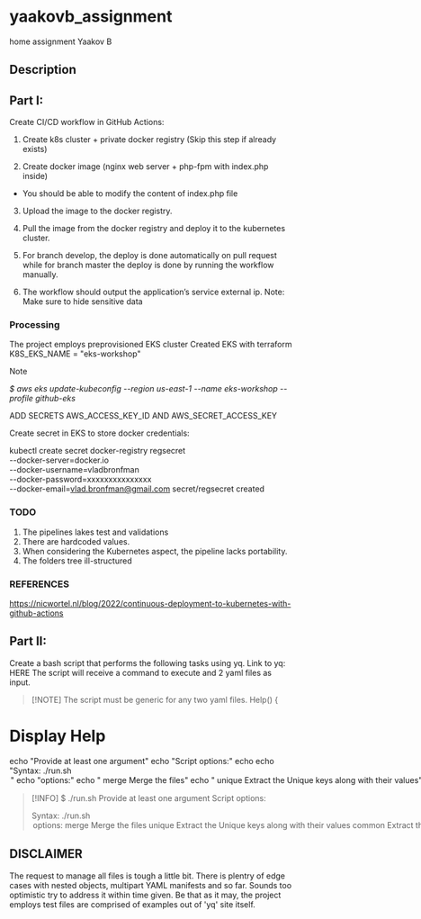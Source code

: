 # yaakovb_assignment
home assignment Yaakov B

## Description

## Part I:
Create CI/CD workflow in GitHub Actions:

1. Create k8s cluster + private docker registry (Skip this step if already exists)

2. Create docker image (nginx web server + php-fpm with index.php inside) 
- You should be able to modify the content of index.php file

3. Upload the image to the docker registry.

4. Pull the image from the docker registry and deploy it to the kubernetes cluster.

5. For branch develop, the deploy is done automatically on pull request while for
branch master the deploy is done by running the workflow manually.
6. The workflow should output the application’s service external ip.
Note: Make sure to hide sensitive data

### Processing

The project employs preprovisioned EKS cluster
Created EKS with terraform K8S_EKS_NAME = "eks-workshop"

> [!NOTE]
> _$ aws eks update-kubeconfig --region us-east-1 --name eks-workshop --profile github-eks_



ADD SECRETS AWS_ACCESS_KEY_ID AND AWS_SECRET_ACCESS_KEY 

Create secret in EKS to store docker credentials:


kubectl create secret docker-registry regsecret \
--docker-server=docker.io \
--docker-username=vladbronfman \
--docker-password=xxxxxxxxxxxxxxx \
--docker-email=vlad.bronfman@gmail.com
secret/regsecret created

### TODO
1. The pipelines lakes test and validations
2. There are hardcoded values.
3. When considering the Kubernetes aspect, the pipeline lacks portability.
4. The folders tree ill-structured

### REFERENCES
https://nicwortel.nl/blog/2022/continuous-deployment-to-kubernetes-with-github-actions 

## Part II:
Create a bash script that performs the following tasks using yq. Link to yq: HERE
The script will receive a command to execute and 2 yaml files as input.
>[!NOTE] The script must be generic for any two yaml files.
Help()
{
# Display Help
echo "Provide at least one argument"
echo "Script options:"
echo
echo "Syntax: ./run.sh <option> <file1> <file2>"
echo "options:"
echo " merge Merge the files"
echo " unique Extract the Unique keys along with their values"
echo " common Extract the Common (key, value) pairs"
echo " sort Sort the files by key"
echo
}

>[!INFO]
> $ ./run.sh
> Provide at least one argument
> Script options:
>
> Syntax: ./run.sh <option> <file1> <file2>
> options:
 merge Merge the files
 unique Extract the Unique keys along with their values
 common Extract the Common (key, value) pairs
 sort Sort the files by key
 
## DISCLAIMER
The request to manage all files is tough a little bit. There is plentry of edge cases with nested objects, multipart YAML manifests and so far. Sounds too optimistic try to address it within time given. 
Be that as it may, the project employs test files are comprised of examples out of 'yq' site itself.